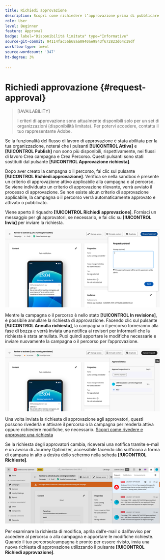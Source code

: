```yaml
---
title: Richiedi approvazione
description: Scopri come richiedere l’approvazione prima di pubblicare percorsi e campagne.
role: User
level: Beginner
feature: Approval
badge: label="Disponibilità limitata" type="Informative"
source-git-commit: 94114fac56b68aa0940ae9843f672823d64c19df
workflow-type: tm+mt
source-wordcount: '347'
ht-degree: 3%

---
```



# Richiedi approvazione {#request-approval}

>[!AVAILABILITY]
>
> I criteri di approvazione sono attualmente disponibili solo per un set di organizzazioni (disponibilità limitata). Per potervi accedere, contatta il tuo rappresentante Adobe.

Se la funzionalità del flusso di lavoro di approvazione è stata abilitata per la tua organizzazione, noterai che i pulsanti **[!UICONTROL Attiva]** e **[!UICONTROL Publish]** non sono più disponibili, rispettivamente, nei flussi di lavoro Crea campagna e Crea Percorso. Questi pulsanti sono stati sostituiti dal pulsante **[!UICONTROL Approvazione richiesta]**.

Dopo aver creato la campagna o il percorso, fai clic sul pulsante **[!UICONTROL Richiedi approvazione]**. Verifica se nella sandbox è presente un criterio di approvazione attivo applicabile alla campagna o al percorso. Se viene individuato un criterio di approvazione rilevante, verrà avviato il processo di approvazione. Se non esiste alcun criterio di approvazione applicabile, la campagna o il percorso verrà automaticamente approvato e attivato o pubblicato.

Viene aperto il riquadro **[!UICONTROL Richiedi approvazione]**. Fornisci un messaggio per gli approvatori, se necessario, e fai clic su **[!UICONTROL Invia]** per inviare la richiesta.

![](assets/approval-request.png)

Mentre la campagna o il percorso è nello stato **[!UICONTROL In revisione]**, è possibile annullare la richiesta di approvazione. Facendo clic sul pulsante **[!UICONTROL Annulla richiesta]**, la campagna o il percorso torneranno alla fase di bozza e verrà inviata una notifica ai revisori per informarli che la richiesta è stata annullata. Puoi quindi apportare le modifiche necessarie e inviare nuovamente la campagna o il percorso per l’approvazione.

![](assets/approval-cancel.png)

Una volta inviata la richiesta di approvazione agli approvatori, questi possono rivederla e attivare il percorso o la campagna per renderla attiva oppure richiedere modifiche, se necessario. [Scopri come rivedere e approvare una richiesta](review-approve-request.md)

Se la richiesta degli approvatori cambia, riceverai una notifica tramite e-mail e un avviso di Journey Optimizer, accessibile facendo clic sull&#39;icona a forma di campana in alto a destra dello schermo nella scheda **[!UICONTROL Richieste]**.

![](assets/changes-requested.png)

Per esaminare la richiesta di modifica, aprila dall’e-mail o dall’avviso per accedere al percorso o alla campagna e apportare le modifiche richieste. Quando il tuo percorso/campagna è pronto per essere rivisto, invia una nuova richiesta di approvazione utilizzando il pulsante **[!UICONTROL Richiedi approvazione]**.

